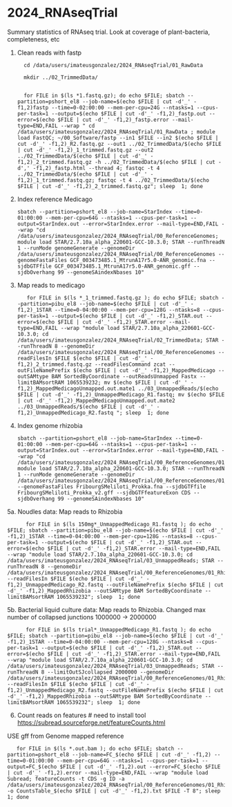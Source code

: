 # 2024_RNAseqTrial
Summary statistics of RNAseq trial.  Look at coverage of plant-bacteria, completeness, etc


1. Clean reads with fastp

   
         cd /data/users/imateusgonzalez/2024_RNAseqTrial/01_RawData

         mkdir ../02_TrimmedData/


         for FILE in $(ls *1.fastq.gz); do echo $FILE; sbatch --partition=pshort_el8 --job-name=$(echo $FILE | cut -d'_' -f1,2)fastp --time=0-02:00:00 --mem-per-cpu=24G --ntasks=1 --cpus-per-task=1 --output=$(echo $FILE | cut -d'_' -f1,2)_fastp.out --error=$(echo $FILE | cut -d'_' -f1,2)_fastp.error --mail-type=END,FAIL --wrap " cd /data/users/imateusgonzalez/2024_RNAseqTrial/01_RawData ; module load FastQC; ~/00_Software/fastp --in1 $FILE --in2 $(echo $FILE | cut -d'_' -f1,2)_R2.fastq.gz --out1 ../02_TrimmedData/$(echo $FILE | cut -d'_' -f1,2)_1_trimmed.fastq.gz --out2 ../02_TrimmedData/$(echo $FILE | cut -d'_' -f1,2)_2_trimmed.fastq.gz -h ../02_TrimmedData/$(echo $FILE | cut -d',' -f1,2)_fastp.html --thread 4; fastqc -t 4 ../02_TrimmedData/$(echo $FILE | cut -d'_' -f1,2)_1_trimmed.fastq.gz; fastqc -t 4 ../02_TrimmedData/$(echo $FILE | cut -d'_' -f1,2)_2_trimmed.fastq.gz"; sleep  1; done

2. Index reference Medicago

       sbatch --partition=pshort_el8 --job-name=StarIndex --time=0-01:00:00 --mem-per-cpu=64G --ntasks=1 --cpus-per-task=1 --output=StarIndex.out --error=StarIndex.error --mail-type=END,FAIL --wrap "cd /data/users/imateusgonzalez/2024_RNAseqTrial/00_ReferenceGenomes; module load STAR/2.7.10a_alpha_220601-GCC-10.3.0; STAR --runThreadN 1 --runMode genomeGenerate --genomeDir /data/users/imateusgonzalez/2024_RNAseqTrial/00_ReferenceGenomes --genomeFastaFiles GCF_003473485.1_MtrunA17r5.0-ANR_genomic.fna --sjdbGTFfile GCF_003473485.1_MtrunA17r5.0-ANR_genomic.gff --sjdbOverhang 99 --genomeSAindexNbases 10"


3. Map reads to medicago

          for FILE in $(ls *_1_trimmed.fastq.gz ); do echo $FILE; sbatch --partition=pibu_el8 --job-name=$(echo $FILE | cut -d'_' -f1,2)_1STAR --time=0-04:00:00 --mem-per-cpu=128G --ntasks=8 --cpus-per-task=1 --output=$(echo $FILE | cut -d'_' -f1,2)_STAR.out --error=$(echo $FILE | cut -d'_' -f1,2)_STAR.error --mail-type=END,FAIL --wrap "module load STAR/2.7.10a_alpha_220601-GCC-10.3.0; cd /data/users/imateusgonzalez/2024_RNAseqTrial/02_TrimmedData; STAR --runThreadN 8 --genomeDir /data/users/imateusgonzalez/2024_RNAseqTrial/00_ReferenceGenomes --readFilesIn $FILE $(echo $FILE | cut -d'_' -f1,2)_2_trimmed.fastq.gz --readFilesCommand zcat --outFileNamePrefix $(echo $FILE | cut -d'_' -f1,2)_MappedMedicago --outSAMtype BAM SortedByCoordinate --outReadsUnmapped Fastx --limitBAMsortRAM 1065539232; mv $(echo $FILE | cut -d'_' -f1,2)_MappedMedicagoUnmapped.out.mate1 ../03_UnmappedReads/$(echo $FILE | cut -d'_' -f1,2)_UnmappedMedicago_R1.fastq; mv $(echo $FILE | cut -d'_' -f1,2)_MappedMedicagoUnmapped.out.mate2 ../03_UnmappedReads/$(echo $FILE | cut -d'_' -f1,2)_UnmappedMedicago_R2.fastq "; sleep  1; done



4. Index genome rhizobia

       sbatch --partition=pshort_el8 --job-name=StarIndex --time=0-01:00:00 --mem-per-cpu=64G --ntasks=1 --cpus-per-task=1 --output=StarIndex.out --error=StarIndex.error --mail-type=END,FAIL --wrap "cd /data/users/imateusgonzalez/2024_RNAseqTrial/00_ReferenceGenomes/01_Rhizobia; module load STAR/2.7.10a_alpha_220601-GCC-10.3.0; STAR --runThreadN 1 --runMode genomeGenerate --genomeDir /data/users/imateusgonzalez/2024_RNAseqTrial/00_ReferenceGenomes/01_Rhizobia --genomeFastaFiles FribourgSMeliloti_Prokka.fna --sjdbGTFfile FribourgSMeliloti_Prokka_v2.gff --sjdbGTFfeatureExon CDS --sjdbOverhang 99 --genomeSAindexNbases 10"


5a. Noudles data: Map reads to Rhizobia

          for FILE in $(ls 150mg*_UnmappedMedicago_R1.fastq ); do echo $FILE; sbatch --partition=pibu_el8 --job-name=$(echo $FILE | cut -d'_' -f1,2)_1STAR --time=0-04:00:00 --mem-per-cpu=128G --ntasks=8 --cpus-per-task=1 --output=$(echo $FILE | cut -d'_' -f1,2)_STAR.out --error=$(echo $FILE | cut -d'_' -f1,2)_STAR.error --mail-type=END,FAIL --wrap "module load STAR/2.7.10a_alpha_220601-GCC-10.3.0; cd /data/users/imateusgonzalez/2024_RNAseqTrial/03_UnmappedReads; STAR --runThreadN 8 --genomeDir /data/users/imateusgonzalez/2024_RNAseqTrial/00_ReferenceGenomes/01_Rhizobia --readFilesIn $FILE $(echo $FILE | cut -d'_' -f1,2)_UnmappedMedicago_R2.fastq --outFileNamePrefix $(echo $FILE | cut -d'_' -f1,2)_MappedRhizobia --outSAMtype BAM SortedByCoordinate --limitBAMsortRAM 1065539232"; sleep  1; done

5b. Bacterial liquid culture data: Map reads to Rhizobia. Changed  max number of collapsed junctions 1000000 -> 2000000
 
          for FILE in $(ls trial*_UnmappedMedicago_R1.fastq ); do echo $FILE; sbatch --partition=pibu_el8 --job-name=$(echo $FILE | cut -d'_' -f1,2)_1STAR --time=0-04:00:00 --mem-per-cpu=128G --ntasks=8 --cpus-per-task=1 --output=$(echo $FILE | cut -d'_' -f1,2)_STAR.out --error=$(echo $FILE | cut -d'_' -f1,2)_STAR.error --mail-type=END,FAIL --wrap "module load STAR/2.7.10a_alpha_220601-GCC-10.3.0; cd /data/users/imateusgonzalez/2024_RNAseqTrial/03_UnmappedReads; STAR --runThreadN 8 --limitOutSJcollapsed 2000000 --genomeDir /data/users/imateusgonzalez/2024_RNAseqTrial/00_ReferenceGenomes/01_Rhizobia --readFilesIn $FILE $(echo $FILE | cut -d'_' -f1,2)_UnmappedMedicago_R2.fastq --outFileNamePrefix $(echo $FILE | cut -d'_' -f1,2)_MappedRhizobia --outSAMtype BAM SortedByCoordinate --limitBAMsortRAM 1065539232"; sleep  1; done



6. Count reads on features # need to install tool
https://subread.sourceforge.net/featureCounts.html



USE gff from Genome mapped reference
    
       for FILE in $(ls *.out.bam ); do echo $FILE; sbatch --partition=pshort_el8 --job-name=FC_$(echo $FILE | cut -d'_' -f1,2) --time=0-01:00:00 --mem-per-cpu=64G --ntasks=1 --cpus-per-task=1 --output=FC_$(echo $FILE | cut -d'_' -f1,2).out --error=FC_$(echo $FILE | cut -d'_' -f1,2).error --mail-type=END,FAIL --wrap "module load Subread; featureCounts -t CDS -g ID -a /data/users/imateusgonzalez/2024_RNAseqTrial/00_ReferenceGenomes/01_Rhizobia/FribourgSMeliloti_Prokka_v2.gff  -o CountsTable_$(echo $FILE | cut -d'_' -f1,2).txt $FILE -T 8"; sleep  1; done

 
